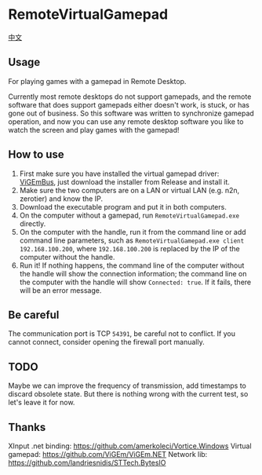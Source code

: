 # RemoteVirtualGamepad
[中文](README_zhcn.md)

## Usage
For playing games with a gamepad in Remote Desktop.

Currently most remote desktops do not support gamepads, and the remote software that does support gamepads either doesn't work, is stuck, or has gone out of business. So this software was written to synchronize gamepad operation, and now you can use any remote desktop software you like to watch the screen and play games with the gamepad!

## How to use
1. First make sure you have installed the virtual gamepad driver: [ViGEmBus](https://github.com/ViGEm/ViGEmBus), just download the installer from Release and install it.
2. Make sure the two computers are on a LAN or virtual LAN (e.g. n2n, zerotier) and know the IP.
3. Download the executable program and put it in both computers.
4. On the computer without a gamepad, run `RemoteVirtualGamepad.exe` directly.
5. On the computer with the handle, run it from the command line or add command line parameters, such as `RemoteVirtualGamepad.exe client 192.168.100.200`, where `192.168.100.200` is replaced by the IP of the computer without the handle.
6. Run it! If nothing happens, the command line of the computer without the handle will show the connection information; the command line on the computer with the handle will show `Connected: true`. If it fails, there will be an error message.

## Be careful
The communication port is TCP `54391`, be careful not to conflict. If you cannot connect, consider opening the firewall port manually.

## TODO
Maybe we can improve the frequency of transmission, add timestamps to discard obsolete state. But there is nothing wrong with the current test, so let's leave it for now.

## Thanks
XInput .net binding: https://github.com/amerkoleci/Vortice.Windows
Virtual gamepad: https://github.com/ViGEm/ViGEm.NET
Network lib: https://github.com/landriesnidis/STTech.BytesIO